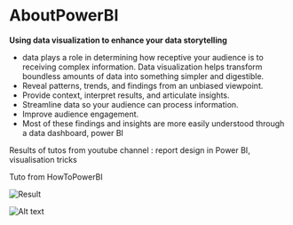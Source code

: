 # AboutPowerBI

****Using data visualization to enhance your data storytelling****

- data plays a role in determining how receptive your audience is to receiving complex information. Data visualization helps transform boundless amounts of data into something simpler and digestible.
- Reveal patterns, trends, and findings from an unbiased viewpoint.
- Provide context, interpret results, and articulate insights.
- Streamline data so your audience can process information.
- Improve audience engagement.
- Most of these findings and insights are more easily understood through a data dashboard, power BI

Results of tutos from youtube channel : report design in Power BI, visualisation tricks

Tuto from HowToPowerBI


![Result]([D:/DIANA/Data_Analysis_Science/PowerBI_Workbook/performancereportexo_result.JPG](https://github.com/petithyggebot/AboutPowerBI/blob/main/performancereportexo_result.JPG))

<img src="[/path/to/img.jpg](https://github.com/petithyggebot/AboutPowerBI/blob/main/performancereportexo_result.JPG)" alt="Alt text" title="Result">
